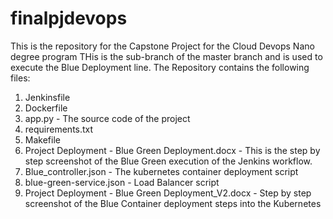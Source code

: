 # finalpjdevops
This is the repository for the Capstone  Project for the Cloud Devops Nano degree program 
THis is the sub-branch of the master branch and is used to execute the Blue Deployment line.
The Repository contains the following files:
1. Jenkinsfile
2. Dockerfile
3. app.py - The source code of the project
4. requirements.txt
5. Makefile
6. Project Deployment - Blue Green Deployment.docx - This is the step by step screenshot of the Blue Green execution of the Jenkins workflow.
7. Blue_controller.json  - The kubernetes container deployment script
8. blue-green-service.json - Load Balancer script
9. Project Deployment - Blue Green Deployment_V2.docx - Step by step screenshot of the Blue Container deployment steps into the Kubernetes 

